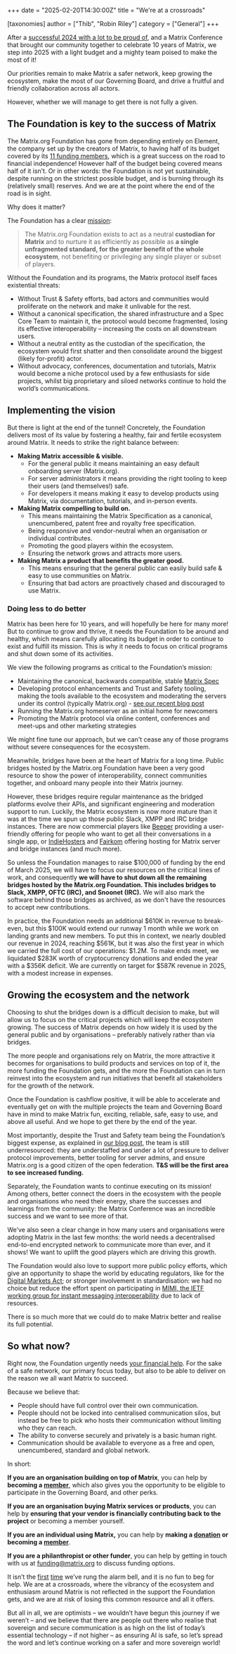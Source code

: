 +++
date = "2025-02-20T14:30:00Z"
title = "We're at a crossroads"

[taxonomies]
author = ["Thib", "Robin Riley"]
category = ["General"]
+++

After a [successful 2024 with a lot to be proud of](/blog/2024/12/25/the-matrix-holiday-special-2024/), and a Matrix Conference that brought our community together to celebrate 10 years of Matrix, we step into 2025 with a light budget and a mighty team poised to make the most of it!

Our priorities remain to make Matrix a safer network, keep growing the ecosystem, make the most of our Governing Board, and drive a fruitful and friendly collaboration across all actors.

However, whether we will manage to get there is not fully a given.

<!-- more -->

## The Foundation is key to the success of Matrix

The Matrix.org Foundation has gone from depending entirely on Element, the company set up by the creators of Matrix, to having half of its budget covered by its [11 funding members](/support/), which is a great success on the road to financial independence! However half of the budget being covered means half of it isn’t. Or in other words: the Foundation is not yet sustainable, despite running on the strictest possible budget, and is burning through its (relatively small) reserves. And we are at the point where the end of the road is in sight.

Why does it matter?

The Foundation has a clear [mission](/foundation/about/):

> The Matrix.org Foundation exists to act as a neutral **custodian for Matrix** and to nurture it as efficiently as possible as **a single unfragmented standard, for the greater benefit of the whole ecosystem**, not benefiting or privileging any single player or subset of players.

Without the Foundation and its programs, the Matrix protocol itself faces existential threats:

* Without Trust & Safety efforts, bad actors and communities would proliferate on the network and make it unlivable for the rest.
* Without a canonical specification, the shared infrastructure and a Spec Core Team to maintain it, the protocol would become fragmented, losing its effective interoperability – increasing the costs on all downstream users.
* Without a neutral entity as the custodian of the specification, the ecosystem would first shatter and then consolidate around the biggest (likely for-profit) actor.
* Without advocacy, conferences, documentation and tutorials, Matrix would become a niche protocol used by a few enthusiasts for side projects, whilst big proprietary and siloed networks continue to hold the world’s communications.

## Implementing the vision

But there is light at the end of the tunnel! Concretely, the Foundation delivers most of its value by fostering a healthy, fair and fertile ecosystem around Matrix. It needs to strike the right balance between:

* **Making Matrix accessible & visible.**
    * For the general public it means maintaining an easy default onboarding server (Matrix.org).
    * For server administrators it means providing the right tooling to keep their users (and themselves!) safe.
    * For developers it means making it easy to develop products using Matrix, via documentation, tutorials, and in-person events.
* **Making Matrix compelling to build on.**
    * This means maintaining the Matrix Specification as a canonical, unencumbered, patent free and royalty free specification.
    * Being responsive and vendor-neutral when an organisation or individual contributes.
    * Promoting the good players within the ecosystem.
    * Ensuring the network grows and attracts more users.
* **Making Matrix a product that benefits the greater good.**
    * This means ensuring that the general public can easily build safe & easy to use communities on Matrix.
    * Ensuring that bad actors are proactively chased and discouraged to use Matrix.

### Doing less to do better

Matrix has been here for 10 years, and will hopefully be here for many more! But to continue to grow and thrive, it needs the Foundation to be around and healthy, which means carefully allocating its budget in order to continue to exist and fulfill its mission. This is why it needs to focus on critical programs and shut down some of its activities.

We view the following programs as critical to the Foundation’s mission:

* Maintaining the canonical, backwards compatible, stable [Matrix Spec](https://spec.matrix.org/latest/)
* Developing protocol enhancements and Trust and Safety tooling, making the tools available to the ecosystem and moderating the servers under its control (typically Matrix.org) - [see our recent blog post](/blog/2025/02/building-a-safer-matrix/)
* Running the Matrix.org homeserver as an initial home for newcomers
* Promoting the Matrix protocol via online content, conferences and meet-ups and other marketing strategies

We might fine tune our approach, but we can't cease any of those programs without severe consequences for the ecosystem.

Meanwhile, bridges have been at the heart of Matrix for a long time. Public bridges hosted by the Matrix.org Foundation have been a very good resource to show the power of interoperability, connect communities together, and onboard many people into their Matrix journey.

However, these bridges require regular maintenance as the bridged platforms evolve their APIs, and significant engineering and moderation support to run. Luckily, the Matrix ecosystem is now more mature than it was at the time we spun up those public Slack, XMPP and IRC bridge instances. There are now commercial players like [Beeper](https://www.beeper.com/) providing a user-friendly offering for people who want to get all their conversations in a single app, or [IndieHosters](https://indiehosters.net/) and [Fairkom](https://www.fairkom.eu/) offering hosting for Matrix server and bridge instances (and much more).

So unless the Foundation manages to raise $100,000 of funding by the end of March 2025, we will have to focus our resources on the critical lines of work, and consequently **we will have to shut down all the remaining bridges hosted by the Matrix.org Foundation. This includes bridges to Slack, XMPP, OFTC (IRC), and Snoonet (IRC).** We will also mark the software behind those bridges as archived, as we don't have the resources to accept new contributions.

In practice, the Foundation needs an additional $610K in revenue to break-even, but this $100K would extend our runway 1 month while we work on landing grants and new members. To put this in context, we nearly doubled our revenue in 2024, reaching $561K, but it was also the first year in which we carried the full cost of our operations: $1.2M. To make ends meet, we liquidated $283K worth of cryptocurrency donations and ended the year with a $356K deficit. We are currently on target for $587K revenue in 2025, with a modest increase in expenses.

## Growing the ecosystem and the network

Choosing to shut the bridges down is a difficult decision to make, but will allow us to focus on the critical projects which will keep the ecosystem growing. The success of Matrix depends on how widely it is used by the general public and by organisations – preferably natively rather than via bridges.

The more people and organisations rely on Matrix, the more attractive it becomes for organisations to build products and services on top of it, the more funding the Foundation gets, and the more the Foundation can in turn reinvest into the ecosystem and run initiatives that benefit all stakeholders for the growth of the network.

Once the Foundation is cashflow positive, it will be able to accelerate and eventually get on with the multiple projects the team and Governing Board have in mind to make Matrix fun, exciting, reliable, safe, easy to use, and above all useful. And we hope to get there by the end of the year.

Most importantly, despite the Trust and Safety team being the Foundation’s biggest expense, as explained in [our blog post](/blog/2025/02/building-a-safer-matrix/), the team is still underresourced: they are understaffed and under a lot of pressure to deliver protocol improvements, better tooling for server admins, and ensure Matrix.org is a good citizen of the open federation. **T&S will be the first area to see increased funding.**

Separately, the Foundation wants to continue executing on its mission! Among others, better connect the doers in the ecosystem with the people and organisations who need their energy, share the successes and learnings from the community: the Matrix Conference was an incredible success and we want to see more of that.

We’ve also seen a clear change in how many users and organisations were adopting Matrix in the last few months: the world needs a decentralised end-to-end encrypted network to communicate more than ever, and it shows! We want to uplift the good players which are driving this growth.

The Foundation would also love to support more public policy efforts, which give an opportunity to shape the world by educating regulators, like for the [Digital Markets Act](/blog/2022/03/29/how-do-you-implement-interoperability-in-a-dma-world/); or stronger involvement in standardisation: we had no choice but reduce the effort spent on participating in [MIMI, the IETF working group for instant messaging interoperability](https://datatracker.ietf.org/wg/mimi/about/) due to lack of resources.

There is so much more that we could do to make Matrix better and realise its full potential.

## So what now?

Right now, the Foundation urgently needs [your financial help](/support/). For the sake of a safe network, our primary focus today, but also to be able to deliver on the reason we all want Matrix to succeed.

Because we believe that:

* People should have full control over their own communication.
* People should not be locked into centralised communication silos, but instead be free to pick who hosts their communication without limiting who they can reach.
* The ability to converse securely and privately is a basic human right.
* Communication should be available to everyone as a free and open, unencumbered, standard and global network.

In short:

**If you are an organisation building on top of Matrix**, you can help by **becoming a [member](/membership/)**, which also gives you the opportunity to be eligible to participate in the Governing Board, and other perks.

**If you are an organisation buying Matrix services or products**, you can help by **ensuring that your vendor is financially contributing back to the project** or becoming a member yourself.

**If you are an individual using Matrix,** you can help by **making a [donation](/support/#help-us) or becoming a [member](/membership/)**.

**If you are a philanthropist or other funder**, you can help by getting in touch with us at [funding@matrix.org](mailto:funding@matrix.org) to discuss funding options.

It isn’t the [first](/blog/2022/12/01/funding-matrix-via-the-matrix-org-foundation/) [time](/blog/2024/04/open-source-publicly-funded-service/) we’ve rung the alarm bell, and it is no fun to beg for help. We are at a crossroads, where the vibrancy of the ecosystem and enthusiasm around Matrix is not reflected in the support the Foundation gets, and we are at risk of losing this common resource and all it offers.

But all in all, we are optimists – we wouldn’t have begun this journey if we weren’t – and we believe that there are people out there who realise that sovereign and secure communication is as high on the list of today’s essential technology – if not higher – as ensuring AI is safe, so let’s spread the word and let’s continue working on a safer and more sovereign world!
